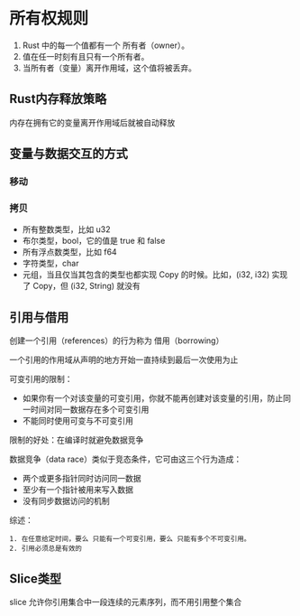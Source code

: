 # 所有权规则

1. Rust 中的每一个值都有一个 所有者（owner）。
2. 值在任一时刻有且只有一个所有者。
3. 当所有者（变量）离开作用域，这个值将被丢弃。

## Rust内存释放策略
内存在拥有它的变量离开作用域后就被自动释放

## 变量与数据交互的方式

### 移动

### 拷贝

- 所有整数类型，比如 u32
- 布尔类型，bool，它的值是 true 和 false
- 所有浮点数类型，比如 f64
- 字符类型，char
- 元组，当且仅当其包含的类型也都实现 Copy 的时候。比如，(i32, i32) 实现了 Copy，但 (i32, String) 就没有

## 引用与借用

创建一个引用（references）的行为称为 借用（borrowing）

一个引用的作用域从声明的地方开始一直持续到最后一次使用为止

可变引用的限制：
- 如果你有一个对该变量的可变引用，你就不能再创建对该变量的引用，防止同一时间对同一数据存在多个可变引用
- 不能同时使用可变与不可变引用

限制的好处：在编译时就避免数据竞争

数据竞争（data race）类似于竞态条件，它可由这三个行为造成：
- 两个或更多指针同时访问同一数据
- 至少有一个指针被用来写入数据
- 没有同步数据访问的机制

综述：
```
1. 在任意给定时间，要么 只能有一个可变引用，要么 只能有多个不可变引用。
2. 引用必须总是有效的
```

## Slice类型

slice 允许你引用集合中一段连续的元素序列，而不用引用整个集合

